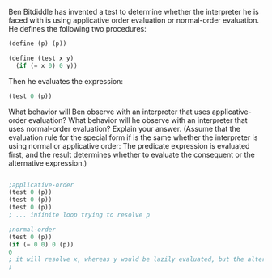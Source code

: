 Ben Bitdiddle has invented a test to determine whether the interpreter he is faced with is
using applicative order evaluation or normal-order evaluation.
He defines the following two procedures:

```scheme
(define (p) (p))

(define (test x y)
  (if (= x 0) 0 y))
```

Then he evaluates the expression:

```scheme
(test 0 (p))
```

What behavior will Ben observe with an interpreter that uses applicative-order evaluation?
What behavior will he observe with an interpreter that uses normal-order evaluation?
Explain your answer. (Assume that the evaluation rule for the special form if is the same whether the interpreter is using normal or applicative order: The predicate expression is evaluated first, and the result determines whether to evaluate the consequent or the alternative expression.)

```scheme

;applicative-order
(test 0 (p))
(test 0 (p))
(test 0 (p))
; ... infinite loop trying to resolve p

;normal-order
(test 0 (p))
(if (= 0 0) 0 (p))
0
; it will resolve x, whereas y would be lazily evaluated, but the alternative block on the if statement is never reached, thus the infinite loop of p is never entered. See p. 20 and 21.
;
```
